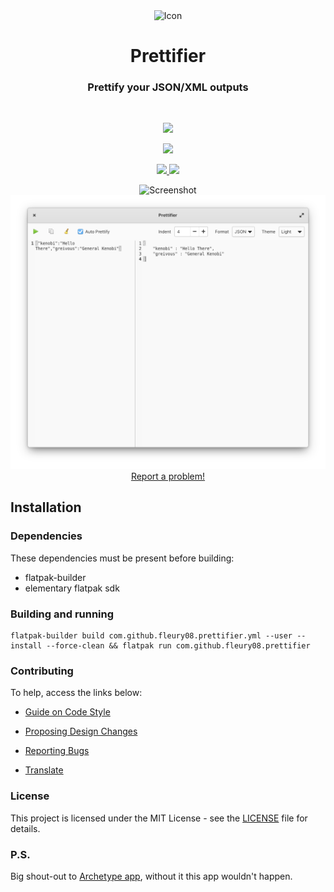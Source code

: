 <div align="center">
  <span align="center"> <img width="128" height="128" class="center" src="https://github.com/fleury08/prettifier/blob/master/data/images/com.github.fleury08.prettifier.png" alt="Icon"></span>
  <h1 align="center">Prettifier</h1>
  <h3 align="center">Prettify your JSON/XML outputs</h3>
</div>

<br/>

<p align="center">
    <a href="https://appcenter.elementary.io/com.github.fleury08.prettifier">
        <img src="https://appcenter.elementary.io/badge.svg">
    </a>
</p>

<p align="center">
   <a href="https://paypal.me/jaroush">
     <img src="https://img.shields.io/badge/PayPal-donate-red.svg?logo=paypal&style=for-the-badge">
  </a>
</p>

<p align="center">
  <a href="https://github.com/fleury08/prettifier/blob/master/LICENSE">
    <img src="https://img.shields.io/badge/License-MIT-blue.svg?style=for-the-badge">
  </a>
  <a href="https://github.com/fleury08/prettifier/releases">
    <img src="https://img.shields.io/badge/Release-v%201.2.2-orange.svg?style=for-the-badge">
  </a>
</p>

<p align="center">
    <img  src="https://github.com/fleury08/prettifier/blob/master/data/images/PrettifierXML.png" alt="Screenshot"> <br>
    <img  src="https://github.com/fleury08/prettifier/blob/master/data/images/PrettifierJSON.png" alt="Screenshot"> <br>
  <a href="https://github.com/fleury08/prettifier/issues/new"> Report a problem! </a>
</p>

## Installation

### Dependencies
These dependencies must be present before building:
 - flatpak-builder
 - elementary flatpak sdk
 
### Building and running
```
flatpak-builder build com.github.fleury08.prettifier.yml --user --install --force-clean && flatpak run com.github.fleury08.prettifier
```


### Contributing

To help, access the links below:

- [Guide on Code Style](https://github.com/fleury08/prettifier/wiki/Guide-on-code-style)

- [Proposing Design Changes](https://github.com/fleury08/prettifier/wiki/Proposing-Design-Changes)

- [Reporting Bugs](https://github.com/fleury08/prettifier/wiki/Reporting-Bugs)

- [Translate](https://github.com/fleury08/prettifier/wiki/Translate)


### License

This project is licensed under the MIT License - see the [LICENSE](LICENSE.md) file for details.

### P.S.

Big shout-out to [Archetype app](https://appcenter.elementary.io/com.github.kjlaw89.archetype.desktop), without it this app wouldn't happen.
